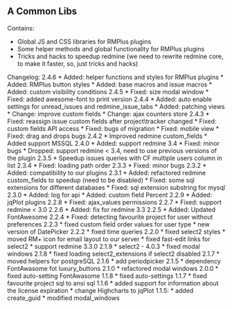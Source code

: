 ## A Common Libs
Contains:
  * Global JS and CSS libraries for RMPlus plugins
  * Some helper methods and global functionality for RMPlus plugins
  * Tricks and hacks to speedup redmine (we need to rewrite redmine core, to make it faster, so, just tricks and hacks)

Changelog:
 2.4.6
    * Added: helper functions and styles for RMPlus plugins
    * Added: RMPlus button styles
    * Added: base macros and issue macros
    * Added: custom visibility conditions
 2.4.5
    * Fixed: size modal window
    * Fixed: added awesome-font to print version
 2.4.4
    * Added: auto enable settings for unread_issues and redmine_issue_tabs
    * Added: patching views
    * Change: improve custom fields
    * Change: ajax counters store
  2.4.3
    * Fixed: reassign issue custom fields after project\tracker changed
    * Fixed: custom fields API access
    * Fixed: bugs of migration
    * Fixed: mobile view
    * Fixed: drag and drops bugs
  2.4.2
    * Improved redmine custom_fields
    * Added support MSSQL
  2.4.0
    * Added: support redmine 3.4
    * Fixed: minor bugs
    * Dropped: support redmine < 3.4, need to use previous versions of the plugin
  2.3.5
    * Speedup issues queries with CF multiple users column in list
  2.3.4
    * Fixed: loading path order
  2.3.3
    * Fixed: minor bugs
  2.3.2
    * Added: compatibility to our plugins
  2.3.1
    * Added: refactored redmine custom_fields to speedup (need to be disabled)
    * Fixed: some sql extensions for different databases
    * Fixed: sql extension substring for mysql
  2.3.0
    * Added: log for api
    * Added: custom field Percent
  2.2.9
    * Added: jqPlot plugins
  2.2.8
    * Fixed: ajax_values permissions
  2.2.7
    * Fixed: support redmine < 3.0
  2.2.6
    * Added: fix for redmine 3.3
  2.2.5
    * Added: Updated FontAwesome
  2.2.4
    * Fixed: detecting favourite project for user without preferences
  2.2.3
    * fixed custom field order values for user type
    * new version of DatePicker
  2.2.2
    * fixed time queries
  2.2.0
    * fixed select2 styles
    * moved RM+ icon for email layout to our server
    * fixed fast-edit links for select2
    * support redmine 3.3.0
  2.1.9
    * select2 - 4.0.3
    * fixed modal windows
  2.1.8
    * fixed loading select2_extensions if select2 disabled
  2.1.7
    * moved helpers for postgreSQL
  2.1.6
    * add periodpicker
  2.1.5
    * dependency FontAwasome fot luxury_buttons
  2.1.0
    * refactored modal windows
  2.0.0
    * fixed auto-setting FontAwasome
  1.1.8
    * fixed auto-settings
  1.1.7
    * fixed favourite project sql to ansi sql
  1.1.6
    * added support for information about the license expiration
    * change Highcharts to jqPlot
  1.1.5:
    * added create_guid
    * modified modal_windows